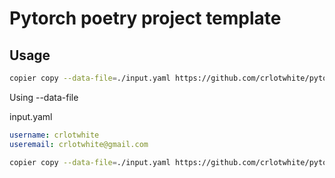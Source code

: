 # Pytorch poetry project template

## Usage

```bash
copier copy --data-file=./input.yaml https://github.com/crlotwhite/pytorch-poetry-template.git .
```

Using --data-file

input.yaml
```yaml
username: crlotwhite
useremail: crlotwhite@gmail.com
```

```bash
copier copy --data-file=./input.yaml https://github.com/crlotwhite/pytorch-poetry-template.git .
```

